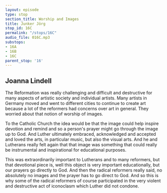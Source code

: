 ```yaml
---
layout: episode
type: stop
section_title: Worship and Images
title: Junker Jörg
stop_id: 16C
permalink: "/stops/16C"
audio_file: 016C.mp3
substops:
- 16A
- 16B
- 16C
parent_stop: '16'
---
```


## Joanna Lindell

The Reformation was really challenging and difficult and destructive for many aspects of artistic society and individual artists. Many artists in Germany moved and went to different cities to continue to create art because a lot of the reformers had concerns over art in general. They worried about that notion of worship of images.

To the Catholic Church the idea would be that the image could help inspire devotion and remind and so a person's prayer might go through the image up to God. And Luther ultimately embraced, acknowledged and accepted and loved the arts, in particular music, but also the visual arts. And he and Lutherans really felt again that that image was something that could really be instrumental and inspirational for educational purposes.

This was extraordinarily important to Lutherans and to many reformers, but that devotional piece is, well this object is very important educationally, but our prayers go directly to God. And then the radical reformers really said, no absolutely no images and the prayer has to go direct to God. And so this is why some of the radical reformers of course participated in the very violent and destructive act of iconoclasm which Luther did not condone.
